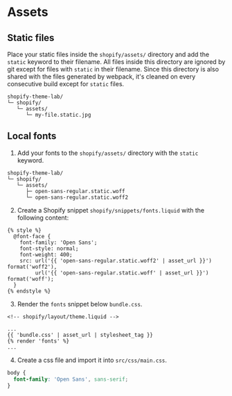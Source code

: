 # Assets

## Static files

Place your static files inside the `shopify/assets/` directory and add the `static` keyword to their filename. All files inside this directory are ignored by git except for files with `static` in their filename. Since this directory is also shared with the files generated by webpack, it's cleaned on every consecutive build except for `static` files.

```
shopify-theme-lab/
└─ shopify/
   └─ assets/
      └─ my-file.static.jpg
```

## Local fonts

1. Add your fonts to the `shopify/assets/` directory with the `static` keyword.

```
shopify-theme-lab/
└─ shopify/
   └─ assets/
      ├─ open-sans-regular.static.woff
      └─ open-sans-regular.static.woff2
```

2. Create a Shopify snippet `shopify/snippets/fonts.liquid` with the following content:

```liquid
{% style %}
  @font-face {
    font-family: 'Open Sans';
    font-style: normal;
    font-weight: 400;
    src: url('{{ 'open-sans-regular.static.woff2' | asset_url }}') format('woff2'),
         url('{{ 'open-sans-regular.static.woff' | asset_url }}') format('woff');
  }
{% endstyle %}
```

3. Render the `fonts` snippet below `bundle.css`.

```liquid
<!-- shopify/layout/theme.liquid -->

...
{{ 'bundle.css' | asset_url | stylesheet_tag }}
{% render 'fonts' %}
...
```

4. Create a css file and import it into `src/css/main.css`.

```css
body {
  font-family: 'Open Sans', sans-serif;
}
```